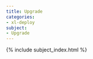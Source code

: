 ```yaml
---
title: Upgrade
categories:
- xl-deploy
subject:
- Upgrade
---
```


{% include subject_index.html %}
